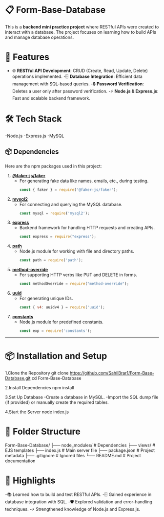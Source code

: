 # 📋 Form-Base-Database
This is a **backend mini practice project** where RESTful APIs were created to interact with a database. The project focuses on learning how to build APIs and manage database operations.

# 🚀 Features
  - 🌐 **RESTful API Development**: CRUD (Create, Read, Update, Delete) operations implemented.
  -🗄️ **Database Integration**: Efficient data management with SQL-based queries.
  -🔒 **Password Verification**: Deletes a user only after password verification.
  -⚡ **Node.js & Express.js**: Fast and scalable backend framework.
  
# 🛠️ Tech Stack
  -Node.js
  -Express.js
  -MySQL

## 📦 Dependencies
Here are the npm packages used in this project:
1. **[@faker-js/faker](https://www.npmjs.com/package/@faker-js/faker)**  
   - For generating fake data like names, emails, etc., during testing.  
     ```javascript
     const { faker } = require('@faker-js/faker');
     ```
2. **[mysql2](https://www.npmjs.com/package/mysql2)**  
   - For connecting and querying the MySQL database.  
     ```javascript
     const mysql = require('mysql2');
     ```
3. **[express](https://www.npmjs.com/package/express)**  
   - Backend framework for handling HTTP requests and creating APIs.  
     ```javascript
     const express = require("express");
     ```
4. **[path](https://nodejs.org/api/path.html)**  
   - Node.js module for working with file and directory paths.  
     ```javascript
     const path = require('path');
     ```
5. **[method-override](https://www.npmjs.com/package/method-override)**  
   - For supporting HTTP verbs like PUT and DELETE in forms.  
     ```javascript
     const methodOverride = require("method-override");
     ```
6. **[uuid](https://www.npmjs.com/package/uuid)**  
   - For generating unique IDs.  
     ```javascript
     const { v4: uuidv4 } = require('uuid');
     ```
7. **[constants](https://nodejs.org/api/constants.html)**  
   - Node.js module for predefined constants.  
     ```javascript
     const exp = require('constants');
     ```

---
# 📦 Installation and Setup
1.Clone the Repository
  git clone https://github.com/SahilBrar1/Form-Base-Database.git
  cd Form-Base-Database

2.Install Dependencies
  npm install

3.Set Up Database
-Create a database in MySQL.
-Import the SQL dump file (if provided) or manually create the required tables.

4.Start the Server
  node index.js

# 📂 Folder Structure
Form-Base-Database/
├── node_modules/         # Dependencies
├── views/                # EJS templates
├── index.js              # Main server file
├── package.json          # Project metadata
├── .gitignore            # Ignored files
└── README.md             # Project documentation

# 🌟 Highlights
-📚 Learned how to build and test RESTful APIs.
-🗄️ Gained experience in database integration with SQL.
-🛡️ Explored validation and error-handling techniques.
-⚡ Strengthened knowledge of Node.js and Express.js.
